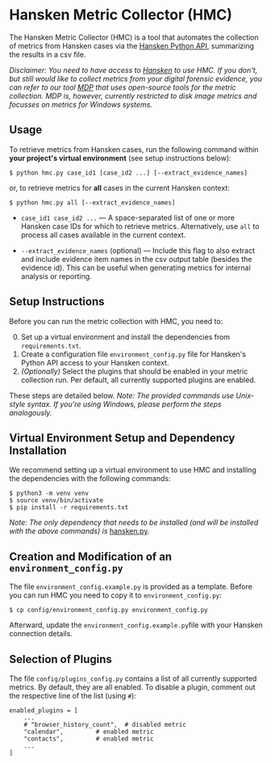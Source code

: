 # Hansken Metric Collector (HMC)

The Hansken Metric Collector (HMC) is a tool that automates the collection of metrics from Hansken cases via the [Hansken Python API](https://training.hansken.org/docs/python/), summarizing the results in a csv file.

*Disclaimer: You need to have access to [Hansken](https://www.hansken.nl/) to use HMC. If you don't, but still would like to collect metrics from your digital forensic evidence, you can refer to our tool [MDP](https://github.com/lenavoigt/mass-disk-processor) that uses open-source tools for the metric collection. MDP is, however, currently restricted to disk image metrics and focusses on metrics for Windows systems.*

## Usage

To retrieve metrics from Hansken cases, run the following command within **your project's virtual environment** (see setup instructions below):
```
$ python hmc.py case_id1 [case_id2 ...] [--extract_evidence_names]
```
or, to retrieve metrics for **all** cases in the current Hansken context:
```
$ python hmc.py all [--extract_evidence_names]
```

- ```case_id1 case_id2 ...``` — A space-separated list of one or more Hansken case IDs for which to retrieve metrics. Alternatively, use `all` to process all cases available in the current context.

- ```--extract_evidence_names``` (optional) — Include this flag to also extract and include evidence item names in the csv output table (besides the evidence id). This can be useful when generating metrics for internal analysis or reporting.

## Setup Instructions

Before you can run the metric collection with HMC, you need to:

0. Set up a virtual environment and install the dependencies from `requirements.txt`.
1. Create a configuration file `environment_config.py` file for Hansken's Python API access to your Hansken context.
2. *(Optionally)* Select the plugins that should be enabled in your metric collection run. Per default, all currently supported plugins are enabled.

These steps are detailed below. *Note: The provided commands use Unix-style syntax. If you're using Windows, please perform the steps analogously.*

## Virtual Environment Setup and Dependency Installation

We recommend setting up a virtual environment to use HMC and installing the dependencies with the following commands:

```
$ python3 -m venv venv
$ source venv/bin/activate
$ pip install -r requirements.txt
```

*Note: The only dependency that needs to be installed (and will be installed with the above commands) is* [hansken.py](https://training.hansken.org/docs/python/).

## Creation and Modification of an `environment_config.py`

The file `environment_config.example.py` is provided as a template. Before you can run HMC you need to copy it to `environment_config.py`:
```
$ cp config/environment_config.py environment_config.py
```
Afterward, update the `environment_config.example.py`file with your Hansken connection details. 

## Selection of Plugins

The file `config/plugins_config.py` contains a list of all currently supported metrics. By default, they are all enabled. To disable a plugin, comment out the respective line of the list (using `#`):
```
enabled_plugins = [
    ...
    # "browser_history_count", 	# disabled metric
    "calendar",			# enabled metric	  	
    "contacts",			# enabled metric
    ...
]
```


